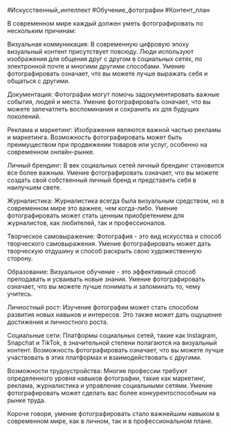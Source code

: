 #Искусственный_интеллект #Обучение_фотографии #Контент_план 


В современном мире каждый должен уметь фотографировать по нескольким причинам:

Визуальная коммуникация: В современную цифровую эпоху визуальный контент присутствует повсюду. Люди используют изображения для общения друг с другом в социальных сетях, по электронной почте и многими другими способами. Умение фотографировать означает, что вы можете лучше выражать себя и общаться с другими.

Документация: Фотографии могут помочь задокументировать важные события, людей и места. Умение фотографировать означает, что вы можете запечатлеть воспоминания и сохранить их для будущих поколений.

Реклама и маркетинг: Изображения являются важной частью рекламы и маркетинга. Возможность фотографировать может быть преимуществом при продвижении товаров или услуг, особенно на современном онлайн-рынке.

Личный брендинг: В век социальных сетей личный брендинг становится все более важным. Умение фотографировать означает, что вы можете создать свой собственный личный бренд и представить себя в наилучшем свете.

Журналистика: Журналистика всегда была визуальным средством, но в современном мире это важнее, чем когда-либо. Умение фотографировать может стать ценным приобретением для журналистов, как любителей, так и профессионалов.

Творческое самовыражение: Фотография - это вид искусства и способ творческого самовыражения. Умение фотографировать может дать творческую отдушину и способ раскрыть свою художественную сторону.

Образование: Визуальное обучение - это эффективный способ преподавать и усваивать новые знания. Умение фотографировать означает, что вы можете лучше понимать и запоминать то, чему учитесь.

Личностный рост: Изучение фотографии может стать способом развития новых навыков и интересов. Это также может дать ощущение достижения и личностного роста.

Социальные сети: Платформы социальных сетей, такие как Instagram, Snapchat и TikTok, в значительной степени полагаются на визуальный контент. Возможность фотографировать означает, что вы можете лучше участвовать в этих платформах и взаимодействовать с другими.

Возможности трудоустройства: Многие профессии требуют определенного уровня навыков фотографии, такие как маркетинг, реклама, журналистика и управление социальными сетями. Умение фотографировать может сделать вас более конкурентоспособным на рынке труда.

Короче говоря, умение фотографировать стало важнейшим навыком в современном мире, как в личном, так и в профессиональном плане.
